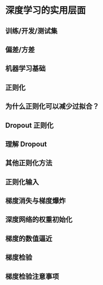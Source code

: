 # 深度学习的实用层面

## 训练/开发/测试集

## 偏差/方差

## 机器学习基础

## 正则化

## 为什么正则化可以减少过拟合？

## Dropout 正则化

## 理解 Dropout

## 其他正则化方法

## 正则化输入

## 梯度消失与梯度爆炸

## 深度网络的权重初始化

## 梯度的数值逼近

## 梯度检验

## 梯度检验注意事项
